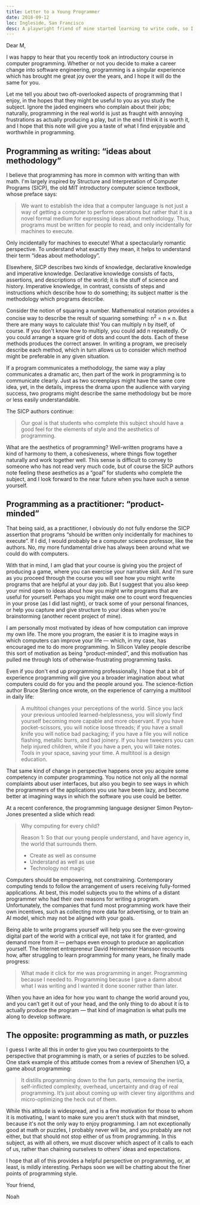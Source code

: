 ```yaml
---
title: Letter to a Young Programmer
date: 2018-09-12
loc: Ingleside, San Francisco
desc: A playwright friend of mine started learning to write code, so I wrote a letter to explain my own attitude towards programming.
---
```


Dear M,

I was happy to hear that you recently took an introductory course in computer programming. Whether or not you decide to make a career change into software engineering, programming is a singular experience which has brought me great joy over the years, and I hope it will do the same for you.

Let me tell you about two oft-overlooked aspects of programming that I enjoy, in the hopes that they might be useful to you as you study the subject. Ignore the jaded engineers who complain about their jobs; naturally, programming in the real world is just as fraught with annoying frustrations as actually producing a play, but in the end I think it is worth it, and I hope that this note will give you a taste of what I find enjoyable and worthwhile in programming.

## Programming as writing: “ideas about methodology”

I believe that programming has more in common with writing than with math. I'm largely inspired by Structure and Interpretation of Computer Programs (SICP), the old MIT introductory computer science textbook, whose preface says:

> We want to establish the idea that a computer language is not just a way of getting a computer to perform operations but rather that it is a novel formal medium for expressing ideas about methodology. Thus, programs must be written for people to read, and only incidentally for machines to execute.

Only incidentally for machines to execute! What a spectacularly romantic perspective. To understand what exactly they mean, it helps to understand their term “ideas about methodology”.

Elsewhere, SICP describes two kinds of knowledge, declarative knowledge and imperative knowledge. Declarative knowledge consists of facts, assertions, and descriptions of the world; it is the stuff of science and history. Imperative knowledge, in contrast, consists of steps and instructions which describe how to do something; its subject matter is the methodology which programs describe.

Consider the notion of squaring a number. Mathematical notation provides a concise way to describe the result of squaring something: n<sup>2</sup> = n × n. But there are many ways to calculate this! You can multiply n by itself, of course. If you don't know how to multiply, you could add n repeatedly. Or you could arrange a square grid of dots and count the dots. Each of these methods produces the correct answer. In writing a program, we precisely describe each method, which in turn allows us to consider which method might be preferable in any given situation.

If a program communicates a methodology, the same way a play communicates a dramatic arc, then part of the work in programming is to communicate clearly. Just as two screenplays might have the same core idea, yet, in the details, impress the drama upon the audience with varying success, two programs might describe the same methodology but be more or less easily understandable.

The SICP authors continue:

> Our goal is that students who complete this subject should have a good feel for the elements of style and the aesthetics of programming.

What are the aesthetics of programming? Well-written programs have a kind of harmony to them, a cohesiveness, where things flow together naturally and work together well. This sense is difficult to convey to someone who has not read very much code, but of course the SICP authors note feeling these aesthetics as a “goal” for students who complete the subject, and I look forward to the near future when you have such a sense yourself.

## Programming as a practitioner: “product-minded”

That being said, as a practitioner, I obviously do not fully endorse the SICP assertion that programs “should be written only incidentally for machines to execute”. If I did, I would probably be a computer science professor, like the authors. No, my more fundamental drive has always been around what we could do with computers.

With that in mind, I am glad that your course is giving you the project of producing a game, where you can exercise your narrative skill. And I'm sure as you proceed through the course you will see how you might write programs that are helpful at your day job. But I suggest that you also keep your mind open to ideas about how you might write programs that are useful for yourself. Perhaps you might make one to count word frequencies in your prose (as I did last night), or track some of your personal finances, or help you capture and give structure to your ideas when you're brainstorming (another recent project of mine).

I am personally most motivated by ideas of how computation can improve my own life. The more you program, the easier it is to imagine ways in which computers can improve your life — which, in my case, has encouraged me to do more programming. In Silicon Valley people describe this sort of motivation as being “product-minded”, and this motivation has pulled me through lots of otherwise-frustrating programming tasks.

Even if you don't end up programming professionally, I hope that a bit of experience programming will give you a broader imagination about what computers could do for you and the people around you. The science-fiction author Bruce Sterling once wrote, on the experience of carrying a multitool in daily life:

> A multitool changes your perceptions of the world. Since you lack your previous untooled learned-helplessness, you will slowly find yourself becoming more capable and more observant. If you have pocket-scissors, you will notice loose threads; if you have a small knife you will notice bad packaging; if you have a file you will notice flashing, metallic burrs, and bad joinery. If you have tweezers you can help injured children, while if you have a pen, you will take notes. Tools in your space, saving your time. A multitool is a design education.

That same kind of change in perspective happens once you acquire some competency in computer programming. You notice not only all the normal complaints about user interfaces, but also you begin to see ways in which the programmers of the applications you use have been lazy, and become better at imagining ways in which the software you use could be better.

At a recent conference, the programming language designer Simon Peyton-Jones presented a slide which read:

> Why computing for every child?
>
> Reason 1: So that our young people understand, and have agency in, the world that surrounds them.
>
> - Create as well as consume
> - Understand as well as use
> - Technology not magic

Computers should be empowering, not constraining. Contemporary computing tends to follow the arrangement of users receiving fully-formed applications. At best, this model subjects you to the whims of a distant programmer who had their own reasons for writing a program. Unfortunately, the companies that fund most programming work have their own incentives, such as collecting more data for advertising, or to train an AI model, which may not be aligned with your goals.

Being able to write programs yourself will help you see the ever-growing digital part of the world with a critical eye, not take it for granted, and demand more from it — perhaps even enough to produce an application yourself. The Internet entrepreneur David Heinemeier Hansson recounts how, after struggling to learn programming for many years, he finally made progress:

> What made it click for me was programming in anger. Programming because I needed to. Programming because I gave a damn about what I was writing and I wanted it done sooner rather than later.

When you have an idea for how you want to change the world around you, and you can’t get it out of your head, and the only thing to do about it is to actually produce the program — that kind of imagination is what pulls me along to develop software.

## The opposite: programming as math, or puzzles

I guess I write all this in order to give you two counterpoints to the perspective that programming is math, or a series of puzzles to be solved. One stark example of this attitude comes from a review of Shenzhen I/O, a game about programming:

> It distills programming down to the fun parts, removing the inertia, self-inflicted complexity, overhead, uncertainty and drag of real programming. It’s just about coming up with clever tiny algorithms and micro-optimizing the heck out of them.

While this attitude is widespread, and is a fine motivation for those to whom it is motivating, I want to make sure you aren't stuck with that mindset, because it's not the only way to enjoy programming. I am not exceptionally good at math or puzzles, I probably never will be, and you probably are not either, but that should not stop either of us from programming. In this subject, as with all others, we must discover which aspect of it calls to each of us, rather than chaining ourselves to others’ ideas and expectations.

I hope that all of this provides a helpful perspective on programming, or, at least, is mildly interesting. Perhaps soon we will be chatting about the finer points of programming style.

Your friend,

Noah
